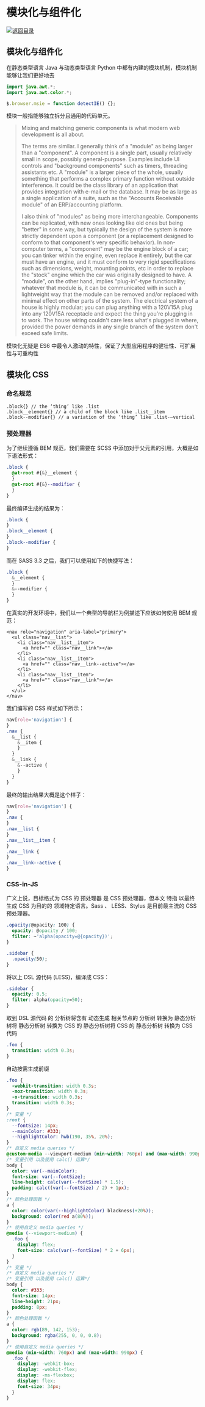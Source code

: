 # 模块化与组件化

[![&#x8FD4;&#x56DE;&#x76EE;&#x5F55;](https://i.postimg.cc/50XLzC7C/image.png)](https://github.com/wx-chevalier/Web-Series)

## 模块化与组件化

在静态类型语言 Java 与动态类型语言 Python 中都有内建的模块机制，模块机制能够让我们更好地去

```java
import java.awt.*;
import java.awt.color.*;
```

```javascript
$.browser.msie = function detectIE() {};
```

模块一般指能够独立拆分且通用的代码单元。

> Mixing and matching generic components is what modern web development is all about.
>
> The terms are similar. I generally think of a "module" as being larger than a "component". A component is a single part, usually relatively small in scope, possibly general-purpose. Examples include UI controls and "background components" such as timers, threading assistants etc. A "module" is a larger piece of the whole, usually something that performs a complex primary function without outside interference. It could be the class library of an application that provides integration with e-mail or the database. It may be as large as a single application of a suite, such as the "Accounts Receivable module" of an ERP/accounting platform.
>
> I also think of "modules" as being more interchangeable. Components can be replicated, with new ones looking like old ones but being "better" in some way, but typically the design of the system is more strictly dependent upon a component \(or a replacement designed to conform to that component's very specific behavior\). In non-computer terms, a "component" may be the engine block of a car; you can tinker within the engine, even replace it entirely, but the car must have an engine, and it must conform to very rigid specifications such as dimensions, weight, mounting points, etc in order to replace the "stock" engine which the car was originally designed to have. A "module", on the other hand, implies "plug-in"-type functionality; whatever that module is, it can be communicated with in such a lightweight way that the module can be removed and/or replaced with minimal effect on other parts of the system. The electrical system of a house is highly modular; you can plug anything with a 120V15A plug into any 120V15A receptacle and expect the thing you're plugging in to work. The house wiring couldn't care less what's plugged in where, provided the power demands in any single branch of the system don't exceed safe limits.

模块化无疑是 ES6 中最令人激动的特性，保证了大型应用程序的健壮性、可扩展性与可重构性

## 模块化 CSS

### 命名规范

```text
.block{} // the ‘thing’ like .list
.block__element{} // a child of the block like .list__item
.block--modifier{} // a variation of the ‘thing’ like .list-—vertical
```

### 预处理器

为了继续遵循 BEM 规范，我们需要在 SCSS 中添加对于父元素的引用，大概是如下语法形式：

```css
.block {
  @at-root #{&}__element {
  }
  @at-root #{&}--modifier {
  }
}
```

最终编译生成的结果为：

```css
.block {
}
.block__element {
}
.block--modifier {
}
```

而在 SASS 3.3 之后，我们可以使用如下的快捷写法：

```css
.block {
  &__element {
  }
  &--modifier {
  }
}
```

在真实的开发环境中，我们以一个典型的导航栏为例描述下应该如何使用 BEM 规范：

```markup
<nav role="navigation" aria-label="primary">
  <ul class="nav__list">
    <li class="nav__list__item">
      <a href="" class="nav__link"></a>
    </li>
    <li class="nav__list__item">
      <a href="" class="nav__link--active"></a>
    </li>
    <li class="nav__list__item">
      <a href="" class="nav__link"></a>
    </li>
  </ul>
</nav>
```

我们编写的 CSS 样式如下所示：

```css
nav[role='navigation'] {
}
.nav {
  &__list {
    &__item {
    }
  }
  &__link {
    &--active {
    }
  }
}
```

最终的输出结果大概是这个样子：

```css
nav[role='navigation'] {
}
.nav {
}
.nav__list {
}
.nav__list__item {
}
.nav__link {
}
.nav__link--active {
}
```

### CSS-in-JS

广义上说，目标格式为 CSS 的 预处理器 是 CSS 预处理器，但本文 特指 以最终生成 CSS 为目的的 领域特定语言。Sass 、 LESS、Stylus 是目前最主流的 CSS 预处理器。

```css
.opacity(@opacity: 100) {
  opacity: @opacity / 100;
  filter: ~'alpha(opacity=@{opacity})';
}

.sidebar {
  .opacity(50);
}
```

将以上 DSL 源代码 \(LESS\)，编译成 CSS：

```css
.sidebar {
  opacity: 0.5;
  filter: alpha(opacity=50);
}
```

取到 DSL 源代码 的 分析树将含有 动态生成 相关节点的 分析树 转换为 静态分析树将 静态分析树 转换为 CSS 的 静态分析树将 CSS 的 静态分析树 转换为 CSS 代码

```css
.foo {
  transition: width 0.3s;
}
```

自动按需生成前缀

```css
.foo {
  -webkit-transition: width 0.3s;
  -moz-transition: width 0.3s;
  -o-transition: width 0.3s;
  transition: width 0.3s;
}
/* 变量 */
:root {
  --fontSize: 14px;
  --mainColor: #333;
  --highlightColor: hwb(190, 35%, 20%);
}
/* 自定义 media queries */
@custom-media --viewport-medium (min-width: 760px) and (max-width: 990px);
/* 变量引用 以及使用 calc() 运算*/
body {
  color: var(--mainColor);
  font-size: var(--fontSize);
  line-height: calc(var(--fontSize) * 1.5);
  padding: calc((var(--fontSize) / 2) + 1px);
}
/* 颜色处理函数 */
a {
  color: color(var(--highlightColor) blackness(+20%));
  background: color(red a(80%));
}
/* 使用自定义 media queries */
@media (--viewport-medium) {
  .foo {
    display: flex;
    font-size: calc(var(--fontSize) * 2 + 6px);
  }
}
/* 变量 */
/* 自定义 media queries */
/* 变量引用 以及使用 calc() 运算*/
body {
  color: #333;
  font-size: 14px;
  line-height: 21px;
  padding: 8px;
}
/* 颜色处理函数 */
a {
  color: rgb(89, 142, 153);
  background: rgba(255, 0, 0, 0.8);
}
/* 使用自定义 media queries */
@media (min-width: 760px) and (max-width: 990px) {
  .foo {
    display: -webkit-box;
    display: -webkit-flex;
    display: -ms-flexbox;
    display: flex;
    font-size: 34px;
  }
}
```


